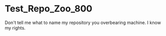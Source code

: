 # Test_Repo_Zoo_800
Don't tell me what to name my repository you overbearing machine.  I know my rights.
